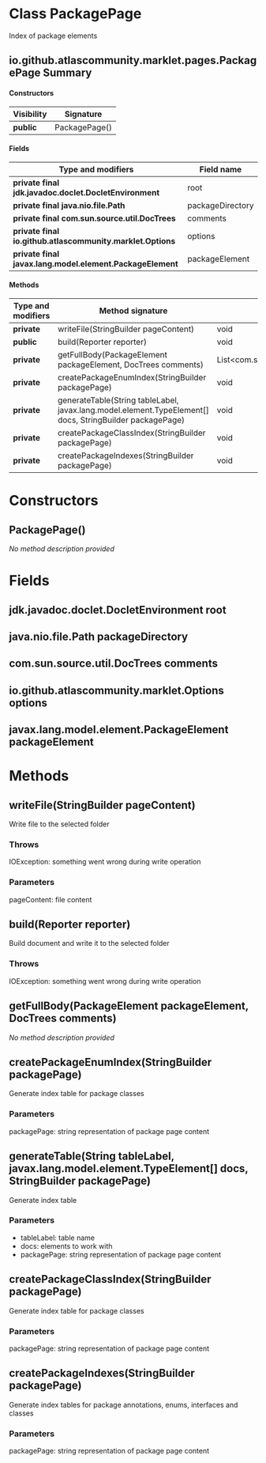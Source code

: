 Class PackagePage
=================
Index of package elements

io.github.atlascommunity.marklet.pages.PackagePage Summary
-------
#### Constructors
| Visibility | Signature     |
| ---------- | ------------- |
| **public** | PackagePage() |
#### Fields
| Type and modifiers                                         | Field name       |
| ---------------------------------------------------------- | ---------------- |
| **private final jdk.javadoc.doclet.DocletEnvironment**     | root             |
| **private final java.nio.file.Path**                       | packageDirectory |
| **private final com.sun.source.util.DocTrees**             | comments         |
| **private final io.github.atlascommunity.marklet.Options** | options          |
| **private final javax.lang.model.element.PackageElement**  | packageElement   |
#### Methods
| Type and modifiers | Method signature                                                                                         | Return type                          |
| ------------------ | -------------------------------------------------------------------------------------------------------- | ------------------------------------ |
| **private**        | writeFile(StringBuilder pageContent)                                                                     | void                                 |
| **public**         | build(Reporter reporter)                                                                                 | void                                 |
| **private**        | getFullBody(PackageElement packageElement, DocTrees comments)                                            | List<com.sun.source.doctree.DocTree> |
| **private**        | createPackageEnumIndex(StringBuilder packagePage)                                                        | void                                 |
| **private**        | generateTable(String tableLabel, javax.lang.model.element.TypeElement[] docs, StringBuilder packagePage) | void                                 |
| **private**        | createPackageClassIndex(StringBuilder packagePage)                                                       | void                                 |
| **private**        | createPackageIndexes(StringBuilder packagePage)                                                          | void                                 |

Constructors
============
PackagePage()
-------------
*No method description provided*



Fields
======
jdk.javadoc.doclet.DocletEnvironment root
-----------------------------------------

java.nio.file.Path packageDirectory
-----------------------------------

com.sun.source.util.DocTrees comments
-------------------------------------

io.github.atlascommunity.marklet.Options options
------------------------------------------------

javax.lang.model.element.PackageElement packageElement
------------------------------------------------------


Methods
=======
writeFile(StringBuilder pageContent)
------------------------------------
Write file to the selected folder

### Throws

IOException: something went wrong during write operation

### Parameters

pageContent: file content


build(Reporter reporter)
------------------------
Build document and write it to the selected folder

### Throws

IOException: something went wrong during write operation


getFullBody(PackageElement packageElement, DocTrees comments)
-------------------------------------------------------------
*No method description provided*


createPackageEnumIndex(StringBuilder packagePage)
-------------------------------------------------
Generate index table for package classes

### Parameters

packagePage: string representation of package page content


generateTable(String tableLabel, javax.lang.model.element.TypeElement[] docs, StringBuilder packagePage)
--------------------------------------------------------------------------------------------------------
Generate index table

### Parameters

- tableLabel: table name
- docs: elements to work with
- packagePage: string representation of package page content



createPackageClassIndex(StringBuilder packagePage)
--------------------------------------------------
Generate index table for package classes

### Parameters

packagePage: string representation of package page content


createPackageIndexes(StringBuilder packagePage)
-----------------------------------------------
Generate index tables for package annotations, enums, interfaces and classes

### Parameters

packagePage: string representation of package page content




